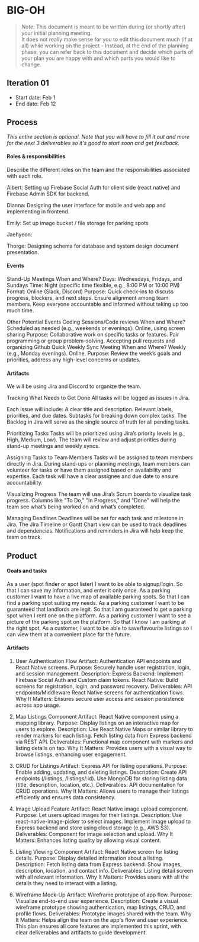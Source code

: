 # BIG-OH

 > _Note:_ This document is meant to be written during (or shortly after) your initial planning meeting.     
 > It does not really make sense for you to edit this document much (if at all) while working on the project - Instead, at the end of the planning phase, you can refer back to this document and decide which parts of your plan you are happy with and which parts you would like to change.


## Iteration 01

 * Start date: Feb 1
 * End date: Feb 12

## Process

_This entire section is optional. Note that you will have to fill it out and more for the next 3 deliverables so it's good to start soon and get feedback._ 

#### Roles & responsibilities

Describe the different roles on the team and the responsibilities associated with each role.

Albert: Setting up Firebase Social Auth for client side (react native) and Firebase Admin SDK for backend.

Dianna: Designing the user interface for mobile and web app and implementing in frontend.

Emily: Set up image bucket / file storage for parking spots

Jaehyeon: 

Thorge: Designing schema for database and system design document presentation.

#### Events
Stand-Up Meetings
When and Where?
Days: Wednesdays, Fridays, and Sundays
Time: Night (specific time flexible, e.g., 8:00 PM or 10:00 PM)
Format: Online (Slack, Discord)
Purpose: 
Quick check-ins to discuss progress, blockers, and next steps.
Ensure alignment among team members.
Keep everyone accountable and informed without taking up too much time.

Other Potential Events
Coding Sessions/Code reviews
When and Where?
Scheduled as needed (e.g., weekends or evenings).
Online, using screen sharing
Purpose:
Collaborative work on specific tasks or features.
Pair programming or group problem-solving.
Accepting pull requests and organizing Github
Quick Weekly Sync Meeting
When and Where?
Weekly (e.g., Monday evenings).
Online.
Purpose: Review the week’s goals and priorities, address any high-level concerns or updates.


#### Artifacts

We will be using Jira and Discord to organize the team.

Tracking What Needs to Get Done
All tasks will be logged as issues in Jira.

Each issue will include:
  A clear title and description.
  Relevant labels, priorities, and due dates.
  Subtasks for breaking down complex tasks.
  The Backlog in Jira will serve as the single source of truth for all pending tasks.

Prioritizing Tasks
Tasks will be prioritized using Jira’s priority levels (e.g., High, Medium, Low).
The team will review and adjust priorities during stand-up meetings and weekly syncs.

Assigning Tasks to Team Members
Tasks will be assigned to team members directly in Jira.
During stand-ups or planning meetings, team members can volunteer for tasks or have them assigned based on availability and expertise.
Each task will have a clear assignee and due date to ensure accountability.

Visualizing Progress
The team will use Jira’s Scrum boards to visualize task progress.
Columns like "To Do," "In Progress," and "Done" will help the team see what’s being worked on and what’s completed.

Managing Deadlines
Deadlines will be set for each task and milestone in Jira.
The Jira Timeline or Gantt Chart view can be used to track deadlines and dependencies.
Notifications and reminders in Jira will help keep the team on track.



## Product

#### Goals and tasks

As a user (spot finder or spot lister) I want to be able to signup/login. So that I can save my information, and enter it only once.
As a parking customer I want to have a live map of available parking spots. So that I can find a parking spot suiting my needs.
As a parking customer I want to be guaranteed that landlords are legit. So that I am guaranteed to get a parking spot when I rent one on the platform.
As a parking customer I want to see a picture of the parking spot on the platform. So that I know I am parking at the right spot.
As a customer, I want to be able to save/favourite listings so I can view them at a convenient place for the future.


#### Artifacts

1. User Authentication Flow
Artifact: Authentication API endpoints and React Native screens.
Purpose: Securely handle user registration, login, and session management.
Description:
Express Backend: Implement Firebase Social Auth and Custom claim tokens.
React Native: Build screens for registration, login, and password recovery.
Deliverables:
API endpoints/Middleware
React Native screens for authentication flows.
Why It Matters: Ensures secure user access and session persistence across app usage.

2. Map Listings Component
Artifact: React Native component using a mapping library.
Purpose: Display listings on an interactive map for users to explore.
Description:
Use React Native Maps or similar library to render markers for each listing.
Fetch listing data from Express backend via REST API.
Deliverables:
Functional map component with markers and listing details on tap.
Why It Matters: Provides users with a visual way to browse listings, enhancing user engagement.

3. CRUD for Listings
Artifact: Express API for listing operations.
Purpose: Enable adding, updating, and deleting listings.
Description:
Create API endpoints (/listings, /listings/:id).
Use MongoDB for storing listing data (title, description, location, etc.).
Deliverables:
API documentation for CRUD operations.
Why It Matters: Allows users to manage their listings efficiently and ensures data consistency.

4. Image Upload Feature
Artifact: React Native image upload component.
Purpose: Let users upload images for their listings.
Description:
Use react-native-image-picker to select images.
Implement image upload to Express backend and store using cloud storage (e.g., AWS S3).
Deliverables:
Component for image selection and upload.
Why It Matters: Enhances listing quality by allowing visual content.

5. Listing Viewing Component
Artifact: React Native screen for listing details.
Purpose: Display detailed information about a listing.
Description:
Fetch listing data from Express backend.
Show images, description, location, and contact info.
Deliverables:
Listing detail screen with all relevant information.
Why It Matters: Provides users with all the details they need to interact with a listing.

6. Wireframe Mock-Up
Artifact: Wireframe prototype of app flow.
Purpose: Visualize end-to-end user experience.
Description:
Create a visual wireframe prototype showing authentication, map listings, CRUD, and profile flows.
Deliverables:
Prototype images shared with the team.
Why It Matters: Helps align the team on the app's flow and user experience.
This plan ensures all core features are implemented this sprint, with clear deliverables and artifacts to guide development.
